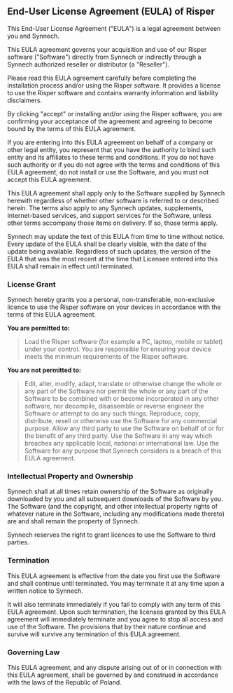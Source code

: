 ## End-User License Agreement (EULA) of Risper

This End-User License Agreement ("EULA") is a legal agreement between you and Synnech. 

This EULA agreement governs your acquisition and use of our Risper software ("Software") directly from Synnech or indirectly through a Synnech authorized reseller or distributor (a "Reseller").

Please read this EULA agreement carefully before completing the installation process and/or using the Risper software. It provides a license to use the Risper software and contains warranty information and liability disclaimers.

By clicking "accept" or installing and/or using the Risper software, you are confirming your acceptance of the agreement and agreeing to become bound by the terms of this EULA agreement.

If you are entering into this EULA agreement on behalf of a company or other legal entity, you represent that you have the authority to bind such entity and its affiliates to these terms and conditions. If you do not have such authority or if you do not agree with the terms and conditions of this EULA agreement, do not install or use the Software, and you must not accept this EULA agreement.

This EULA agreement shall apply only to the Software supplied by Synnech herewith regardless of whether other software is referred to or described herein. The terms also apply to any Synnech updates, supplements, Internet-based services, and support services for the Software, unless other terms accompany those items on delivery. If so, those terms apply.

Synnech may update the text of this EULA from time to time without notice. 
Every update of the EULA shall be clearly visible, with the date of the update being available.
Regardless of such updates, the version of the EULA that was the most recent at the time that Licensee entered into this EULA shall remain in effect until terminated.

### License Grant

Synnech hereby grants you a personal, non-transferable, non-exclusive licence to use the Risper software on your devices in accordance with the terms of this EULA agreement.

**You are permitted to:** 
> Load the Risper software (for example a PC, laptop, mobile or tablet) under your control. You are responsible for ensuring your device meets the minimum requirements of the Risper software.

**You are not permitted to:**
> Edit, alter, modify, adapt, translate or otherwise change the whole or any part of the Software nor permit the whole or any part of the Software to be combined with or become incorporated in any other software, nor decompile, disassemble or reverse engineer the Software or attempt to do any such things.
Reproduce, copy, distribute, resell or otherwise use the Software for any commercial purpose.
Allow any third party to use the Software on behalf of or for the benefit of any third party.
Use the Software in any way which breaches any applicable local, national or international law.
Use the Software for any purpose that Synnech considers is a breach of this EULA agreement.

### Intellectual Property and Ownership

Synnech shall at all times retain ownership of the Software as originally downloaded by you and all subsequent downloads of the Software by you. The Software (and the copyright, and other intellectual property rights of whatever nature in the Software, including any modifications made thereto) are and shall remain the property of Synnech.

Synnech reserves the right to grant licences to use the Software to third parties.

### Termination

This EULA agreement is effective from the date you first use the Software and shall continue until terminated. You may terminate it at any time upon a written notice to Synnech.

It will also terminate immediately if you fail to comply with any term of this EULA agreement. Upon such termination, the licenses granted by this EULA agreement will immediately terminate and you agree to stop all access and use of the Software. The provisions that by their nature continue and survive will survive any termination of this EULA agreement.

### Governing Law

This EULA agreement, and any dispute arising out of or in connection with this EULA agreement, shall be governed by and construed in accordance with the laws of the Republic of Poland.
